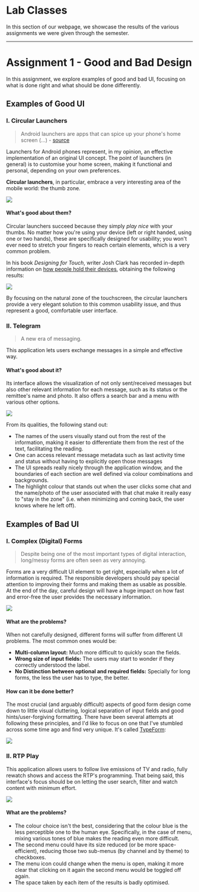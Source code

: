 # Lab Classes

In this section of our webpage, we showcase the results of the various assignments we were given
through the semester.

---

# Assignment 1 - Good and Bad Design

In this assignment, we explore examples of good and bad UI, focusing on what is done right and what should
be done differently.

## Examples of Good UI

### I. Circular Launchers

> Android launchers are apps that can spice up your phone's home screen (...) - [source](https://www.cnet.com/how-to/everything-you-need-to-know-about-android-launchers/)

Launchers for Android phones represent, in my opinion, an effective implementation of an original UI concept. The point of
launchers (in general) is to customise your home screen, making it functional and personal, depending on your own preferences.

**Circular launchers**, in particular, embrace a very interesting area of the mobile world: the thumb zone.

![](https://i.imgur.com/6b5Nwu0.png)

#### What's good about them?

Circular launchers succeed because they simply *play nice* with your thumbs. No matter how you're using your device (left or right handed, using one or
two hands), these are specifically designed for usability; you won't ever need to stretch your fingers to reach certain elements,
which is a very common problem.

In his book *Designing for Touch*, writer Josh Clark has recorded in-depth information on [how people hold their devices](https://www.smashingmagazine.com/2016/09/the-thumb-zone-designing-for-mobile-users/), obtaining
the following results:

![](https://i.imgur.com/yTgxOPd.png)

By focusing on the natural zone of the touchscreen, the circular launchers provide a very elegant solution to this common usability
issue, and thus represent a good, comfortable user interface.

### II. Telegram

> A new era of messaging.

This application lets users exchange messages in a simple and effective way.

#### What's good about it?

Its interface allows the visualization of not only sent/received messages but also other relevant information for each message, such as its status or the remittee's name and photo.
It also offers a search bar and a menu with various other options.

![](https://i.imgur.com/OY1Anzm.jpg)

From its qualities, the following stand out:
- The names of the users visually stand out from the rest of the information, making it easier
to differentiate them from the rest of the text, facilitating the reading.
- One can access relevant message metadata such as last activity time and status without having to explicitly open those messages
- The UI spreads really nicely through the application window, and the boundaries of each section are well defined via colour combinations and backgrounds.
- The highlight colour that stands out when the user clicks some chat and the name/photo of the user associated with that chat make it really easy to "stay in the zone" (i.e. when minimizing and coming back, the user knows where he left off).

## Examples of Bad UI

### I. Complex (Digital) Forms

> Despite being one of the most important types of digital interaction, long/messy forms are often seen as very annoying.

Forms are a very difficult UI element to get right, especially when a lot of information is required. The responsible
developers should pay special attention to improving their forms and making them as usable as possible. At the end of the day, careful
design will have a huge impact on how fast and error-free the user provides the necessary information.

![](https://i.imgur.com/mESfSkf.png)

#### What are the problems?

When not carefully designed, different forms will suffer from different UI problems. The most common ones would be:

- **Multi-column layout:** Much more difficult to quickly scan the fields.
- **Wrong size of input fields:** The users may start to wonder if they correctly understood the label.
- **No Distinction between optional and required fields:** Specially for long forms, the less the user has to type, the better.

#### How can it be done better?

The most crucial (and arguably difficult) aspects of good form design come down to little visual cluttering, logical separation of
input fields and good hints/user-forgiving formatting. There have been several attempts at following these principles,
and I'd like to focus on one that I've stumbled across some time ago and find very unique. It's called [TypeForm](https://www.typeform.com):

![](https://i.imgur.com/WRIAKvb.png)

### II. RTP Play

This application allows users to follow live emissions of TV and radio, fully rewatch shows and access the RTP's programming. That being said, this interface's focus should be on letting the user search, filter and watch content with minimum effort.

![](https://i.imgur.com/kV8gfNH.png)

#### What are the problems?

- The colour choice isn't the best, considering that the colour blue is the less perceptible one to the human eye. Specifically, in the case of menu, mixing various tones of blue makes the reading even more difficult.
- The second menu could have its size reduced (or be more space-efficient), reducing those two sub-menus (by channel and by theme) to checkboxes.
- The menu icon could change when the menu is open, making it more clear that clicking on it again the second menu would be toggled off again.
- The space taken by each item of the results is badly optimised.
